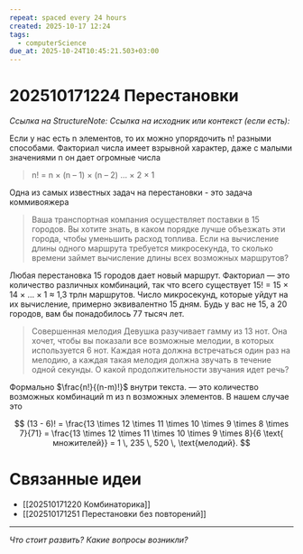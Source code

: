```yaml
---
repeat: spaced every 24 hours
created: 2025-10-17 12:24
tags:
  - computerScience
due_at: 2025-10-24T10:45:21.503+03:00
---
```

# 202510171224 Перестановки

*Ссылка на StructureNote:*
*Ссылка на исходник или контекст (если есть):*

Если у нас есть n элементов, то их можно упорядочить n! разными способами. Факториал числа имеет взрывной характер, даже с малыми значениями n он дает огромные числа

> n! = n × (n – 1) × (n – 2) … × 2 × 1

Одна из самых известных задач на перестановки - это задача коммивояжера

> Ваша транспортная компания осуществляет поставки в 15 городов. Вы хотите знать, в каком порядке лучше объезжать эти города, чтобы уменьшить расход топлива. Если на вычисление длины одного маршрута требуется микросекунда, то сколько времени займет вычисление длины всех возможных маршрутов?

Любая перестановка 15 городов дает новый маршрут. Факториал — это количество различных комбинаций, так что всего существует 15! = 15 × 14 × … × 1 ≈ 1,3 трлн маршрутов. Число микросекунд, которые уйдут на их вычисление, примерно эквивалентно 15 дням. Будь у вас не 15, а 20 городов, вам бы понадобилось 77 тысяч лет.

> Совершенная мелодия Девушка разучивает гамму из 13 нот. Она хочет, чтобы вы показали все возможные мелодии, в которых используется 6 нот. Каждая нота должна встречаться один раз на мелодию, а каждая такая мелодия должна звучать в течение одной секунды. О какой продолжительности звучания идет речь?

Формально $\frac{n!}{(n-m)!}$ внутри текста. — это количество возможных комбинаций m из n возможных элементов. В нашем случае это

$$
(13 - 6)! = \frac{13 \times 12 \times 11 \times 10 \times 9 \times 8 \times 7}{71} = \frac{13 \times 12 \times 11 \times 10 \times 9 \times 8}{6 \text{ множителей}} = 1 \, 235 \, 520 \, \text{мелодий}.
$$ 

# Связанные идеи

- [[202510171220 Комбинаторика]]
- [[202510171251 Перестановки без повторений]]

---

*Что стоит развить? Какие вопросы возникли?*
